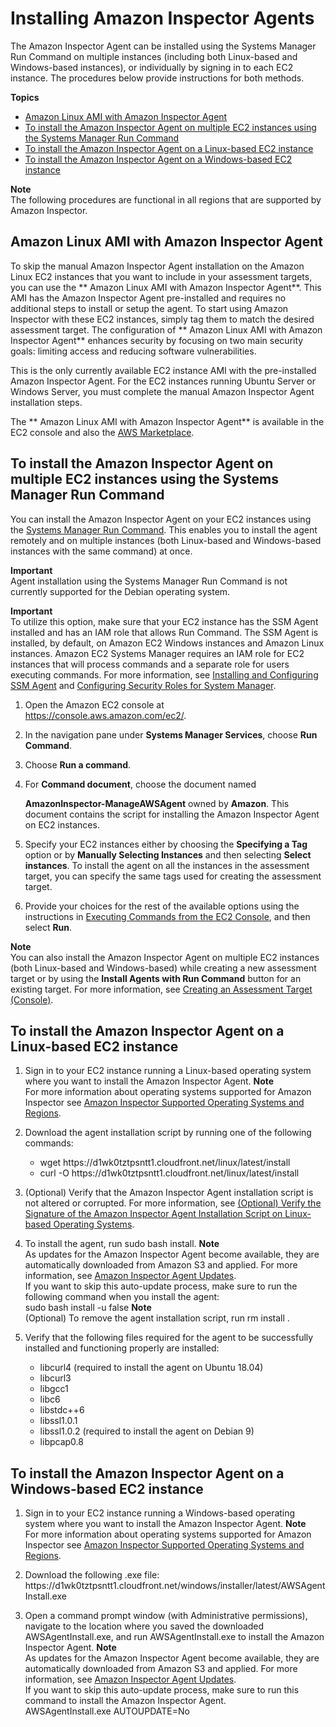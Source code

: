 # Installing Amazon Inspector Agents<a name="inspector_installing-uninstalling-agents"></a>

The Amazon Inspector Agent can be installed using the Systems Manager Run Command on multiple instances \(including both Linux\-based and Windows\-based instances\), or individually by signing in to each EC2 instance\. The procedures below provide instructions for both methods\.

**Topics**
+ [Amazon Linux AMI with Amazon Inspector Agent](#ami-with-agent)
+ [To install the Amazon Inspector Agent on multiple EC2 instances using the Systems Manager Run Command](#install-run-command)
+ [To install the Amazon Inspector Agent on a Linux\-based EC2 instance](#install-linux)
+ [To install the Amazon Inspector Agent on a Windows\-based EC2 instance](#install-windows)

**Note**  
The following procedures are functional in all regions that are supported by Amazon Inspector\.

## Amazon Linux AMI with Amazon Inspector Agent<a name="ami-with-agent"></a>

To skip the manual Amazon Inspector Agent installation on the Amazon Linux EC2 instances that you want to include in your assessment targets, you can use the ** Amazon Linux AMI with Amazon Inspector Agent**\. This AMI has the Amazon Inspector Agent pre\-installed and requires no additional steps to install or setup the agent\. To start using Amazon Inspector with these EC2 instances, simply tag them to match the desired assessment target\. The configuration of ** Amazon Linux AMI with Amazon Inspector Agent** enhances security by focusing on two main security goals: limiting access and reducing software vulnerabilities\. 

This is the only currently available EC2 instance AMI with the pre\-installed Amazon Inspector Agent\. For the EC2 instances running Ubuntu Server or Windows Server, you must complete the manual Amazon Inspector Agent installation steps\.

The ** Amazon Linux AMI with Amazon Inspector Agent** is available in the EC2 console and also the [AWS Marketplace](https://aws.amazon.com/marketplace/pp/B077W1VR7G                 )\.

## To install the Amazon Inspector Agent on multiple EC2 instances using the Systems Manager Run Command<a name="install-run-command"></a>

You can install the Amazon Inspector Agent on your EC2 instances using the [Systems Manager Run Command](http://docs.aws.amazon.com/systems-manager/latest/userguide/execute-remote-commands.html)\. This enables you to install the agent remotely and on multiple instances \(both Linux\-based and Windows\-based instances with the same command\) at once\. 

**Important**  
Agent installation using the Systems Manager Run Command is not currently supported for the Debian operating system\.

**Important**  
To utilize this option, make sure that your EC2 instance has the SSM Agent installed and has an IAM role that allows Run Command\. The SSM Agent is installed, by default, on Amazon EC2 Windows instances and Amazon Linux instances\. Amazon EC2 Systems Manager requires an IAM role for EC2 instances that will process commands and a separate role for users executing commands\. For more information, see [Installing and Configuring SSM Agent](http://docs.aws.amazon.com/systems-manager/latest/userguide/ssm-agent.html) and [Configuring Security Roles for System Manager](http://docs.aws.amazon.com/systems-manager/latest/userguide/systems-manager-access.html)\. 

1. Open the Amazon EC2 console at [https://console\.aws\.amazon\.com/ec2/](https://console.aws.amazon.com/ec2/)\. 

1. In the navigation pane under **Systems Manager Services**, choose **Run Command**\. 

1. Choose **Run a command**\. 

1. For **Command document**, choose the document named 

   **AmazonInspector\-ManageAWSAgent** owned by **Amazon**\. This document contains the script for installing the Amazon Inspector Agent on EC2 instances\.

1. Specify your EC2 instances either by choosing the **Specifying a Tag** option or by **Manually Selecting Instances** and then selecting **Select instances**\. To install the agent on all the instances in the assessment target, you can specify the same tags used for creating the assessment target\. 

1. Provide your choices for the rest of the available options using the instructions in [Executing Commands from the EC2 Console](http://docs.aws.amazon.com/systems-manager/latest/userguide/rc-console.html), and then select **Run**\.

**Note**  
You can also install the Amazon Inspector Agent on multiple EC2 instances \(both Linux\-based and Windows\-based\) while creating a new assessment target or by using the **Install Agents with Run Command** button for an existing target\. For more information, see [Creating an Assessment Target \(Console\)](inspector_applications.md#create_application_via_console)\. 

## To install the Amazon Inspector Agent on a Linux\-based EC2 instance<a name="install-linux"></a>

1. Sign in to your EC2 instance running a Linux\-based operating system where you want to install the Amazon Inspector Agent\.
**Note**  
For more information about operating systems supported for Amazon Inspector see [Amazon Inspector Supported Operating Systems and Regions](inspector_supported_os_regions.md)\.

1. Download the agent installation script by running one of the following commands:
   + wget https://d1wk0tztpsntt1\.cloudfront\.net/linux/latest/install
   + curl \-O https://d1wk0tztpsntt1\.cloudfront\.net/linux/latest/install

1. \(Optional\) Verify that the Amazon Inspector Agent installation script is not altered or corrupted\. For more information, see [\(Optional\) Verify the Signature of the Amazon Inspector Agent Installation Script on Linux\-based Operating Systems](inspector_verify-sig-agent-download-linux.md)\.

1. To install the agent, run sudo bash install\.
**Note**  
As updates for the Amazon Inspector Agent become available, they are automatically downloaded from Amazon S3 and applied\. For more information, see [Amazon Inspector Agent Updates](inspector_agents.md#agent-updates)\.  
If you want to skip this auto\-update process, make sure to run the following command when you install the agent:  
sudo bash install \-u false
**Note**  
\(Optional\) To remove the agent installation script, run rm install \.

1. Verify that the following files required for the agent to be successfully installed and functioning properly are installed:
   + libcurl4 \(required to install the agent on Ubuntu 18\.04\)
   + libcurl3
   + libgcc1
   + libc6
   + libstdc\+\+6
   + libssl1\.0\.1
   + libssl1\.0\.2 \(required to install the agent on Debian 9\)
   + libpcap0\.8

## To install the Amazon Inspector Agent on a Windows\-based EC2 instance<a name="install-windows"></a>

1. Sign in to your EC2 instance running a Windows\-based operating system where you want to install the Amazon Inspector Agent\.
**Note**  
For more information about operating systems supported for Amazon Inspector see [Amazon Inspector Supported Operating Systems and Regions](inspector_supported_os_regions.md)\.

1. Download the following \.exe file: https://d1wk0tztpsntt1\.cloudfront\.net/windows/installer/latest/AWSAgentInstall\.exe

1. Open a command prompt window \(with Administrative permissions\), navigate to the location where you saved the downloaded AWSAgentInstall\.exe, and run AWSAgentInstall\.exe to install the Amazon Inspector Agent\.
**Note**  
As updates for the Amazon Inspector Agent become available, they are automatically downloaded from Amazon S3 and applied\. For more information, see [Amazon Inspector Agent Updates](inspector_agents.md#agent-updates)\.  
If you want to skip this auto\-update process, make sure to run this command to install the Amazon Inspector Agent\.  
AWSAgentInstall\.exe AUTOUPDATE=No